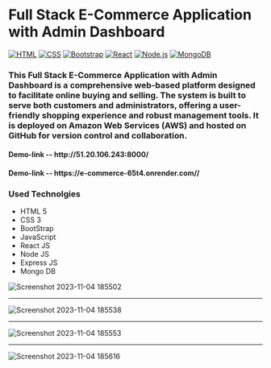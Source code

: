 # Full Stack E-Commerce Application with Admin Dashboard

[![HTML](https://img.shields.io/badge/HTML-5-orange)](https://developer.mozilla.org/en-US/docs/Web/HTML)
[![CSS](https://img.shields.io/badge/CSS-3-blue)](https://developer.mozilla.org/en-US/docs/Web/CSS)
[![Bootstrap](https://img.shields.io/badge/Bootstrap-v5.5.0-purple)](https://getbootstrap.com/)
[![React](https://img.shields.io/badge/React-v17.0.2-blue)](https://reactjs.org/) 
[![Node.js](https://img.shields.io/badge/Node.js-v14.17.0-green)](https://nodejs.org/)
[![MongoDB](https://img.shields.io/badge/MongoDB-v4.4.6-brightgreen)](https://www.mongodb.com/)


<h3>
  This Full Stack E-Commerce Application with Admin Dashboard is a comprehensive web-based platform designed to facilitate online buying and selling.
  The system is built to serve both customers and administrators, offering a user-friendly shopping experience and robust management tools.
  It is deployed on Amazon Web Services (AWS) and hosted on GitHub for version control and collaboration.
</h3>

<h4>Demo-link -- http://51.20.106.243:8000/</h4>

<h4>Demo-link -- https://e-commerce-65t4.onrender.com//</h4>


<h3>Used Technolgies</h3>
<ul>
  <li>HTML 5</li>
<li>CSS 3</li>
<li>BootStrap</li>
<li>JavaScript</li>
<li>React JS</li>
<li>Node JS</li>
<li>Express JS</li>
<li>Mongo DB</li>
</ul>

![Screenshot 2023-11-04 185502](https://github.com/GowthamaViknesh/E-Commerce/assets/133188448/19fa412a-d140-48ae-bbdf-f8a5a06fd81d)

<hr/>


![Screenshot 2023-11-04 185538](https://github.com/GowthamaViknesh/E-Commerce/assets/133188448/a544b698-fdc2-468f-ba68-5bb9e562dbcf)

<hr/>


![Screenshot 2023-11-04 185553](https://github.com/GowthamaViknesh/E-Commerce/assets/133188448/b86b8be4-ca31-4211-b787-8f7d22a3f07a)

<hr/>


![Screenshot 2023-11-04 185616](https://github.com/GowthamaViknesh/E-Commerce/assets/133188448/0634f928-f152-43ca-a520-49a0ede9b331)
